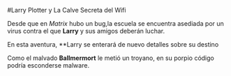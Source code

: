 
#Larry Plotter y La Calve Secreta del Wifi

Desde que en *Matrix* hubo un bug,la escuela se encuentra asediada por un virus
contra el que **Larry** y sus amigos deberán luchar.

En esta aventura, **Larry se enterará de nuevo detalles sobre su destino

Como el malvado **Ballmermort** le metió un troyano,
en su porpio código podría esconderse malware.
